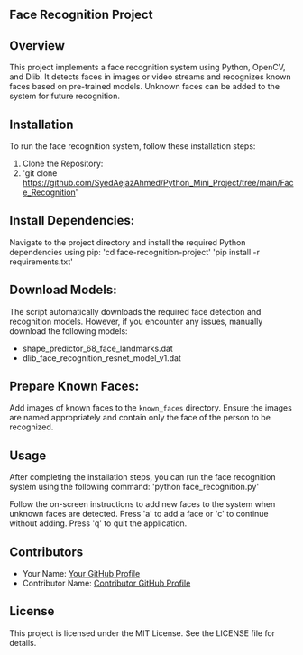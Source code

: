 ## Face Recognition Project

## Overview
This project implements a face recognition system using Python, OpenCV, and Dlib. It detects faces in images or video streams and recognizes known faces based on pre-trained models. Unknown faces can be added to the system for future recognition.

## Installation
To run the face recognition system, follow these installation steps:

1. Clone the Repository:
2. 'git clone https://github.com/SyedAejazAhmed/Python_Mini_Project/tree/main/Face_Recognition'


## Install Dependencies:
Navigate to the project directory and install the required Python dependencies using pip:
'cd face-recognition-project'
'pip install -r requirements.txt'


## Download Models:
The script automatically downloads the required face detection and recognition models. However, if you encounter any issues, manually download the following models:
- shape_predictor_68_face_landmarks.dat
- dlib_face_recognition_resnet_model_v1.dat

## Prepare Known Faces:
Add images of known faces to the `known_faces` directory. Ensure the images are named appropriately and contain only the face of the person to be recognized.

## Usage
After completing the installation steps, you can run the face recognition system using the following command:
'python face_recognition.py'


Follow the on-screen instructions to add new faces to the system when unknown faces are detected. Press 'a' to add a face or 'c' to continue without adding. Press 'q' to quit the application.

## Contributors
- Your Name: [Your GitHub Profile](https://github.com/SyedAejazAhmed)
- Contributor Name: [Contributor GitHub Profile](https://github.com/sujan58)

## License
This project is licensed under the MIT License. See the LICENSE file for details.
